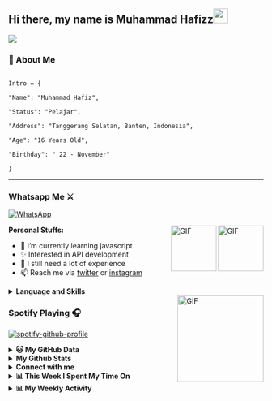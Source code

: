 
## Hi there, my name is Muhammad Hafizz<img src="https://github.com/TheDudeThatCode/TheDudeThatCode/blob/master/Assets/Hi.gif" width="29px">
 ![](https://visitor-badge.glitch.me/badge?page_id=hafizzganss678)<p>


### 👤 About Me

```

Intro = {

"Name": "Muhammad Hafiz",

"Status": "Pelajar",

"Address": "Tanggerang Selatan, Banten, Indonesia",

"Age": "16 Years Old",

"Birthday": " 22 - November"

}

```

___

### Whatsapp Me ⚔️

[![WhatsApp](https://img.shields.io/badge/WhatsApp-25D366?style=for-the-badge&logo=whatsapp&logoColor=white)](https://wa.me/6285892842367)



<img align="right" alt="GIF" height="90px" src="https://media.giphy.com/media/du3J3cXyzhj75IOgvA/giphy.gif" />
<img align="right" alt="GIF" height="90px" src="https://camo.githubusercontent.com/19de67baa6e5a6594c50a400d466144108a616b0/68747470733a2f2f6d65646961332e67697068792e636f6d2f6d656469612f6c6e377a32655772696951416c6c6656636e2f323030772e77656270" />




**Personal Stuffs:**
- 🌱 I’m currently learning javascript
- ✨ Interested in API development 
- 🤔 I still need a lot of experience
- 📫 Reach me via [twitter](https://twitter.com/) or [instagram](https://instagram.com/hafizoffc/)
<details>
  <summary><b>Language and Skills</b></summary>
  <p align="center">
    <a href="https://git-scm.com/" target="_blank"><img src="https://www.vectorlogo.zone/logos/git-scm/git-scm-icon.svg" alt="git" width="40" height="40"/></a>
    <a href="https://www.w3.org/html/" target="_blank"><img src="https://devicons.github.io/devicon/devicon.git/icons/html5/html5-original-wordmark.svg" alt="html5" width="40" height="40"/></a>
    <a href="https://www.linux.org/" target="_blank"><img src="https://devicons.github.io/devicon/devicon.git/icons/linux/linux-original.svg" alt="linux" width="40" height="40"/></a>
    <a href="https://www.php.net" target="_blank"><img src="https://devicons.github.io/devicon/devicon.git/icons/php/php-original.svg" alt="php" width="40" height="40"/></a>
    <a href="https://www.javascript.com" target="_blank"><img src="https://devicon.dev/devicon.git/icons/javascript/javascript-original.svg" alt="javascript" width="40" height="40"/></a>
  </p>
</details>
<img align="right" alt="GIF" height="170px" src="https://media.giphy.com/media/J5B1Y8QZnzXXbLQIBu/giphy.gif" />

### Spotify Playing 🎧

[![spotify-github-profile](https://spotify-github-profile.vercel.app/api/view?uid=314iqaa5wlnytjblf2yfa4es5aly&cover_image=true&theme=novatorem)](https://spotify-github-profile.vercel.app/api/view?uid=314iqaa5wlnytjblf2yfa4es5aly&redirect=true)

<details>
 <summary><b>🐱 My GitHub Data</b></summary>

> 📦 3.8 MB Used in GitHub's Storage 
 > 
> 💼 Opted to Hire
 > 
> 📜 36 Public Repositories 
 > 
> 🔑 6 Private Repositories  
 > 
 </details>
 
<details>
  <summary><b>My Github Stats</b></summary>
  <img alt="Hafizz github stats" src="https://github-readme-stats.vercel.app/api?username=hafizzganss678&count_private=true&hide=issues&show_icons=true&hide_border=true&include_all_commits=true&line_height=24"/>
  <img align="right" alt="GIF" height="170px" src="https://media.giphy.com/media/dxn6fRlTIShoeBr69N/giphy.gif" />
  <img alt="Top Langs" src="https://github-readme-stats.vercel.app/api/top-langs/?username=irwanx&layout=compact&hide_border=true"/>
</details>

<details>
  <summary><b>Connect with me</b></summary>
  <p align="center">
    <i>Let's connect and chat! We are about to Change the World.</i><br><br>
    <a href="https://twitter.com/" target="blank"><img align="center" src="https://cdn.jsdelivr.net/npm/simple-icons@3.0.1/icons/twitter.svg" alt="n1ghtpe0ple420" height="30" width="40" /></a>
    <a href="https://instagram.com/hafizoffc" target="blank"><img align="center" src="https://cdn.jsdelivr.net/npm/simple-icons@3.0.1/icons/instagram.svg" alt="putra.go.id" height="30" width="40" /></a>
    <a href="https://wa.me/6285892842367" target="blank"><img align="center" src="https://cdn.jsdelivr.net/npm/simple-icons@3.0.1/icons/whatsapp.svg" alt="putra.go.id" height="30" width="40" /></a>
  </p>
</details>

<details>
 <summary><b>📊 This Week I Spent My Time On</b></summary>

```text
⌚︎ Time Zone: Asia/Jakarta

💬 Programming Languages: 
No Activity Tracked This Week

🔥 Editors: 
No Activity Tracked This Week

💻 Operating System: 
No Activity Tracked This Week

```
</details>

<details>
<summary><b>📊 My Weekly Activity</b></summary>

<!--START_SECTION:waka-->
```text
JavaScript   23 hrs 48 mins  ████████████████████████░   95.51 %
Pawn         30 mins         ▓░░░░░░░░░░░░░░░░░░░░░░░░   02.05 %
JSON         30 mins         ▓░░░░░░░░░░░░░░░░░░░░░░░░   02.04 %
POVRay       4 mins          ░░░░░░░░░░░░░░░░░░░░░░░░░   00.33 %
```
<!--END_SECTION:waka-->
</details>
